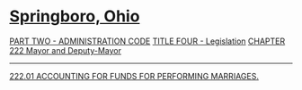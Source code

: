 [Springboro, Ohio](indexee20.html)
==================================

[PART TWO - ADMINISTRATION CODE](1505a412.html) [TITLE FOUR -
Legislation](1627a412.html) [CHAPTER 222 Mayor and
Deputy-Mayor](16b9a412.html)

* * * * *

[222.01 ACCOUNTING FOR FUNDS FOR PERFORMING MARRIAGES.](16c6a412.html)
